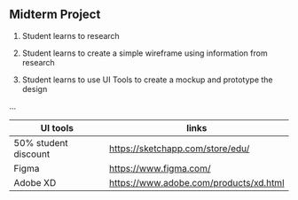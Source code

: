 ## Midterm Project

1. Student learns to research

2. Student learns to create a simple wireframe using information from research

3. Student learns to use UI Tools to create a mockup and prototype the design


...


| UI tools  | links |
| ------------- | ------------- |
| 50% student discount  | https://sketchapp.com/store/edu/  |
| Figma | https://www.figma.com/ |
| Adobe XD | https://www.adobe.com/products/xd.html|